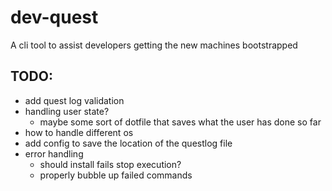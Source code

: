 # dev-quest

A cli tool to assist developers getting the new machines bootstrapped

## TODO:
- add quest log validation
- handling user state?
  - maybe some sort of dotfile that saves what the user has done so far
- how to handle different os
- add config to save the location of the questlog file
- error handling
  - should install fails stop execution?
  - properly bubble up failed commands
